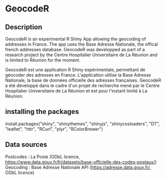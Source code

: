 # GeocodeR

## Description
GeocodeR is an experimental R Shiny App allowing the geocoding of addresses in France. The app uses the Base Adresse Nationale, the offical french addresses database. GeocodeR was developped as part of a research project by the Centre Hospitalier Universitaire de La Réunion and is limited to Réunion for the moment.


GeocodeR est une application R Shiny expérimentale, permettant de géocoder des adresses en France. L'application utilise la Base Adresse Nationale, la base de données officielle des adresses françaises. GeocodeR a été développé dans le cadre d'un projet de recherche mené par le Centre Hospitalier Universitaire de La Réunion et est pour l'instant limité à La Réunion.

## installing the packages
install.packages("shiny", "shinythemes", "shinyjs", "shinycssloaders", "DT", "leaflet", "httr", "RCurl", "plyr", "RColorBrewer")

## Data sources
Postcodes : La Poste (ODbL licence, https://www.data.gouv.fr/fr/datasets/base-officielle-des-codes-postaux/)
Geocoding : Base Adresse Nationale API (https://adresse.data.gouv.fr/, ODbL licence)
